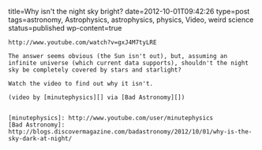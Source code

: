 title=Why isn't the night sky bright?
date=2012-10-01T09:42:26
type=post
tags=astronomy, Astrophysics, astrophysics, physics, Video, weird science
status=published
wp-content=true
~~~~~~
http://www.youtube.com/watch?v=gxJ4M7tyLRE

The answer seems obvious (the Sun isn't out), but, assuming an infinite universe (which current data supports), shouldn't the night sky be completely covered by stars and starlight?

Watch the video to find out why it isn't.

(video by [minutephysics][] via [Bad Astronomy][])


[minutephysics]: http://www.youtube.com/user/minutephysics
[Bad Astronomy]: http://blogs.discovermagazine.com/badastronomy/2012/10/01/why-is-the-sky-dark-at-night/
